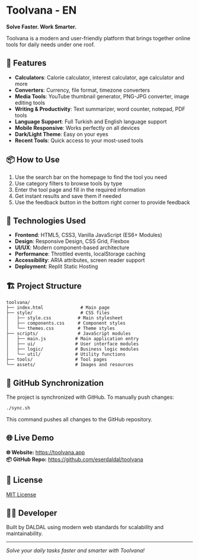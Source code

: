 
# Toolvana - EN

<!-- TEST : auto-push check (EN) -->  


**Solve Faster. Work Smarter.**

Toolvana is a modern and user-friendly platform that brings together online tools for daily needs under one roof.

## 🚀 Features
- **Calculators**: Calorie calculator, interest calculator, age calculator and more
- **Converters**: Currency, file format, timezone converters
- **Media Tools**: YouTube thumbnail generator, PNG-JPG converter, image editing tools
- **Writing & Productivity**: Text summarizer, word counter, notepad, PDF tools
- **Language Support**: Full Turkish and English language support
- **Mobile Responsive**: Works perfectly on all devices
- **Dark/Light Theme**: Easy on your eyes
- **Recent Tools**: Quick access to your most-used tools

## 📦 How to Use
1. Use the search bar on the homepage to find the tool you need
2. Use category filters to browse tools by type
3. Enter the tool page and fill in the required information
4. Get instant results and save them if needed
5. Use the feedback button in the bottom right corner to provide feedback

## 🔧 Technologies Used
- **Frontend**: HTML5, CSS3, Vanilla JavaScript (ES6+ Modules)
- **Design**: Responsive Design, CSS Grid, Flexbox
- **UI/UX**: Modern component-based architecture
- **Performance**: Throttled events, localStorage caching
- **Accessibility**: ARIA attributes, screen reader support
- **Deployment**: Replit Static Hosting

## 🏗️ Project Structure
```
toolvana/
├── index.html              # Main page
├── style/                  # CSS files
│   ├── style.css          # Main stylesheet
│   ├── components.css     # Component styles
│   └── themes.css         # Theme styles
├── scripts/               # JavaScript modules
│   ├── main.js           # Main application entry
│   ├── ui/               # User interface modules
│   ├── logic/            # Business logic modules
│   └── util/             # Utility functions
├── tools/                # Tool pages
└── assets/               # Images and resources
```

## 🔁 GitHub Synchronization
The project is synchronized with GitHub. To manually push changes:

```bash
./sync.sh
```

This command pushes all changes to the GitHub repository.

## 🌐 Live Demo
**🌐 Website:** https://toolvana.app  
**📦 GitHub Repo:** https://github.com/eserdaldal/toolvana

## 📝 License
[MIT License](./LICENSE)

## 👨‍💻 Developer
Built by DALDAL using modern web standards for scalability and maintainability.

---

*Solve your daily tasks faster and smarter with Toolvana!*

